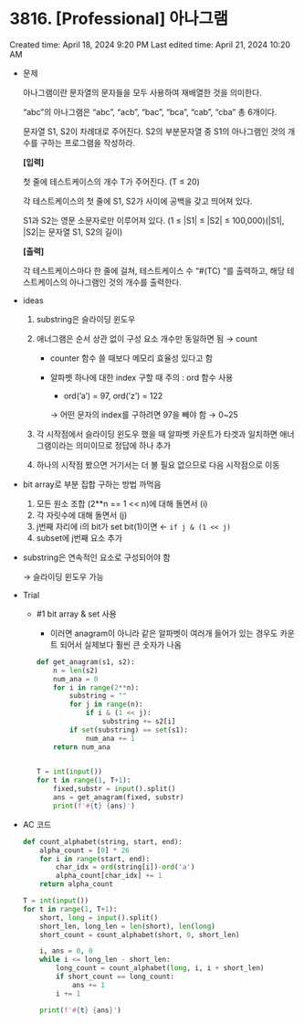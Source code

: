 # 3816. [Professional] 아나그램

Created time: April 18, 2024 9:20 PM
Last edited time: April 21, 2024 10:20 AM

- 문제
    
    아나그램이란 문자열의 문자들을 모두 사용하여 재배열한 것을 의미한다.
    
    “abc”의 아나그램은 “abc”, “acb”, “bac”, “bca”, “cab”, “cba” 총 6개이다.
    
    문자열 S1, S2이 차례대로 주어진다. S2의 부분문자열 중 S1의 아나그램인 것의 개수를 구하는 프로그램을 작성하라.
    
    **[입력]**
    
    첫 줄에 테스트케이스의 개수 T가 주어진다. (T ≤ 20)
    
    각 테스트케이스의 첫 줄에 S1, S2가 사이에 공백을 갖고 띄어져 있다.
    
    S1과 S2는 영문 소문자로만 이루어져 있다. (1 ≤ |S1| ≤ |S2| ≤ 100,000)(|S1|, |S2|는 문자열 S1, S2의 길이)
    
    **[출력]**
    
    각 테스트케이스마다 한 줄에 걸쳐, 테스트케이스 수 “#(TC) “를 출력하고, 해당 테스트케이스의 아나그램인 것의 개수를 출력한다.
    
- ideas
    1. substring은 슬라이딩 윈도우 
    2. 애너그램은 순서 상관 없이 구성 요소 개수만 동일하면 됨 → count 
        - counter 함수 쓸 때보다 메모리 효율성 있다고 함
        - 알파벳 하나에 대한 index 구할 때 주의 : ord 함수 사용
            - ord(’a’) = 97, ord(’z’) = 122
            
            → 어떤 문자의 index를 구하려면 97을 빼야 함 → 0~25 
            
    3. 각 시작점에서 슬라이딩 윈도우 했을 때 알파벳 카운트가 타겟과 일치하면 애너그램이라는 의미이므로 정답에 하나 추가 
    4. 하나의 시작점 봤으면 거기서는 더 볼 필요 없으므로 다음 시작점으로 이동 
- bit array로 부분 집합 구하는 방법 까먹음
    1. 모든 원소 조합 (2**n == 1 << n)에 대해 돌면서 (i)
    2. 각 자릿수에 대해 돌면서 (j)
    3. j번째 자리에 i의 bit가 set bit(1)이면 ← `if j & (1 << j)`
    4. subset에 j번째 요소 추가 
- substring은 연속적인 요소로 구성되어야 함
    
    → 슬라이딩 윈도우 가능 
    
- Trial
    - #1 bit array & set 사용
        - 이러면 anagram이 아니라 같은 알파벳이 여러개 들어가 있는 경우도 카운트 되어서 실제보다 훨씬 큰 숫자가 나옴
        
        ```python
        def get_anagram(s1, s2):
            n = len(s2)
            num_ana = 0
            for i in range(2**n):
                substring = ""
                for j in range(n):
                    if i & (1 << j):
                        substring += s2[i]
                if set(substring) == set(s1):
                    num_ana += 1 
            return num_ana
                    
        
        T = int(input())
        for t in range(1, T+1):
            fixed,substr = input().split()
            ans = get_anagram(fixed, substr)
            print(f'#{t} {ans}')
        ```
        
- AC 코드
    
    ```python
    def count_alphabet(string, start, end):
        alpha_count = [0] * 26
        for i in range(start, end):
            char_idx = ord(string[i])-ord('a')
            alpha_count[char_idx] += 1
        return alpha_count
    
    T = int(input())
    for t in range(1, T+1):
        short, long = input().split()
        short_len, long_len = len(short), len(long)
        short_count = count_alphabet(short, 0, short_len)
    
        i, ans = 0, 0
        while i <= long_len - short_len:
            long_count = count_alphabet(long, i, i + short_len)
            if short_count == long_count:
                ans += 1
            i += 1
    
        print(f'#{t} {ans}')
    ```
